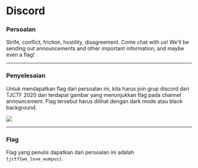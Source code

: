# Discord

### Persoalan

Strife, conflict, friction, hostility, disagreement. Come chat with us! We'll be sending out announcements and other important information, and maybe even a flag!
____________________________________

### Penyelesaian

Untuk mendapatkan flag dari persoalan ini, kita harus join grup discord dari TJCTF 2020 dan terdapat gambar yang menunjukkan flag pada channel announcement. Flag tersebut harus dilihat dengan dark mode atau black background.

![](https://github.com/Bhaskaraa/EAS_Keamanan-Web-dan-Aplikasi_05311840000007/blob/master/Miscellaneous/Discord/flag-Discord.jpg)
____________________________________

### Flag

Flag yang penulis dapatkan dari persoalan ini adalah `tjctf{we_love_wumpus}`.
